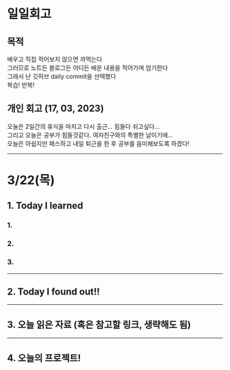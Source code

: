 # 일일회고

## 목적
배우고 직접 적어보지 않으면 까먹는다   
그러므로 노트든 블로그든 어디든 배운 내용을 적어가며 암기한다   
그래서 난 깃허브 daily commit을 선택했다   
복습! 반복!

## 개인 회고 (17, 03, 2023)
오늘은 2일간의 휴식을 마치고 다시 출근... 힘들다 쉬고싶다... <br>
그리고 오늘은 공부가 힘들것같다. 여자친구와의 특별한 날이기에... <br>
오늘은 아쉽지만 패스하고 내일 퇴근을 한 후 공부를 음미해보도록 하겠다!<br>
- - - -
# 3/22(목)

## 1. Today I learned
### 1. 

### 2. 

### 3. 
- - - -

## 2. Today I found out!!

- - - -

## 3. 오늘 읽은 자료 (혹은 참고할 링크, 생략해도 됨)


- - - -

## 4. 오늘의 프로젝트!

